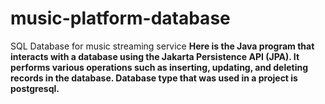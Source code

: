 # music-platform-database
SQL Database for music streaming service
**Here is the Java program that interacts with a database using the Jakarta Persistence API (JPA). It performs various operations such as inserting, updating, and deleting records in the database. Database type that was used in a project is postgresql.** 
